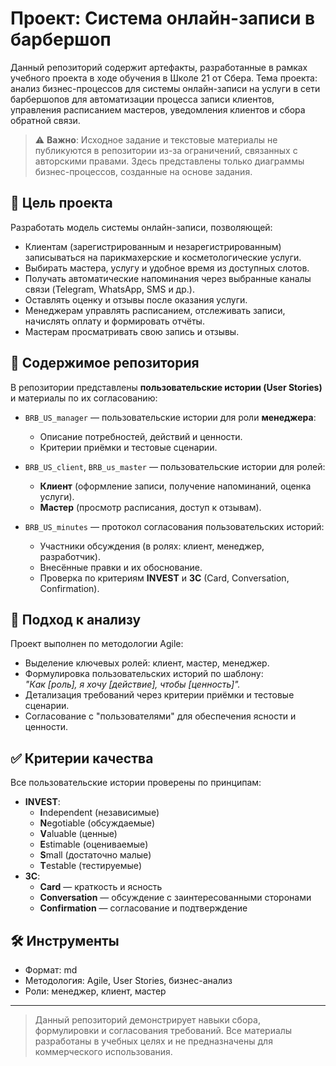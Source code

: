 # Проект: Система онлайн-записи в барбершоп

Данный репозиторий содержит артефакты, разработанные в рамках учебного проекта в ходе обучения в Школе 21 от Сбера. 
Тема проекта: анализ бизнес-процессов для системы онлайн-записи на услуги в сети барбершопов для автоматизации процесса записи клиентов, управления расписанием мастеров, уведомления клиентов и сбора обратной связи.

> ⚠️ **Важно**: Исходное задание и текстовые материалы не публикуются в репозитории из-за ограничений, связанных с авторскими правами. 
Здесь представлены только диаграммы бизнес-процессов, созданные на основе задания.

## 🎯 Цель проекта

Разработать модель системы онлайн-записи, позволяющей:
- Клиентам (зарегистрированным и незарегистрированным) записываться на парикмахерские и косметологические услуги.
- Выбирать мастера, услугу и удобное время из доступных слотов.
- Получать автоматические напоминания через выбранные каналы связи (Telegram, WhatsApp, SMS и др.).
- Оставлять оценку и отзывы после оказания услуги.
- Менеджерам управлять расписанием, отслеживать записи, начислять оплату и формировать отчёты.
- Мастерам просматривать свою запись и отзывы.

## 📁 Содержимое репозитория

В репозитории представлены **пользовательские истории (User Stories)** и материалы по их согласованию:

- `BRB_US_manager` — пользовательские истории для роли **менеджера**:
  - Описание потребностей, действий и ценности.
  - Критерии приёмки и тестовые сценарии.

- `BRB_US_client`, `BRB_us_master` — пользовательские истории для ролей:
  - **Клиент** (оформление записи, получение напоминаний, оценка услуги).
  - **Мастер** (просмотр расписания, доступ к отзывам).

- `BRB_US_minutes` — протокол согласования пользовательских историй:
  - Участники обсуждения (в ролях: клиент, менеджер, разработчик).
  - Внесённые правки и их обоснование.
  - Проверка по критериям **INVEST** и **3C** (Card, Conversation, Confirmation).

## 🧩 Подход к анализу
Проект выполнен по методологии Agile:
- Выделение ключевых ролей: клиент, мастер, менеджер.
- Формулировка пользовательских историй по шаблону:  
  _"Как [роль], я хочу [действие], чтобы [ценность]"._
- Детализация требований через критерии приёмки и тестовые сценарии.
- Согласование с "пользователями" для обеспечения ясности и ценности.

## ✅ Критерии качества
Все пользовательские истории проверены по принципам:
- **INVEST**:
  - **I**ndependent (независимые)
  - **N**egotiable (обсуждаемые)
  - **V**aluable (ценные)
  - **E**stimable (оцениваемые)
  - **S**mall (достаточно малые)
  - **T**estable (тестируемые)
- **3C**:
  - **Card** — краткость и ясность
  - **Conversation** — обсуждение с заинтересованными сторонами
  - **Confirmation** — согласование и подтверждение

## 🛠️ Инструменты
- Формат: md
- Методология: Agile, User Stories, бизнес-анализ
- Роли: менеджер, клиент, мастер

---

> Данный репозиторий демонстрирует навыки сбора, формулировки и согласования требований. Все материалы разработаны в учебных целях и не предназначены для коммерческого использования.
